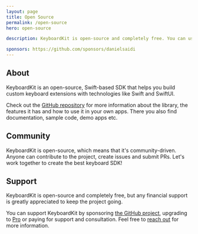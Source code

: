 ```yaml
---
layout: page
title: Open Source
permalink: /open-source
hero: open-source

description: KeyboardKit is open-source and completely free. You can use KeyboardKit to build your own keyboard apps, using technologies like Swift, SwiftUI and UIKit.

sponsors: https://github.com/sponsors/danielsaidi
---
```



## About

KeyboardKit is an open-source, Swift-based SDK that helps you build custom keyboard extensions with technologies like Swift and SwiftUI.

Check out the [GitHub repository]({{site.github_url}}) for more information about the library, the features it has and how to use it in your own apps. There you also find documentation, sample code, demo apps etc.


## Community

KeyboardKit is open-source, which means that it's community-driven. Anyone can contribute to the project, create issues and submit PRs. Let's work together to create the best keyboard SDK!


## Support

KeyboardKit is open-source and completely free, but any financial support is greatly appreciated to keep the project going.

You can support KeyboardKit by sponsoring [the GitHub project]({{page.sponsors}}), upgrading to [Pro](/pro) or paying for support and consultation. Feel free to [reach out](mailto:{{site.email}}?subject=Support) for more information.